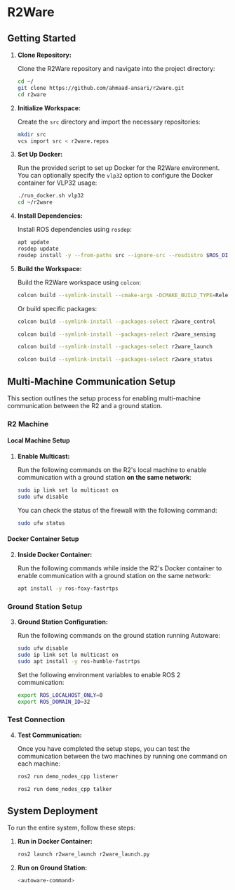 # R2Ware

## Getting Started

1. **Clone Repository:**

   Clone the R2Ware repository and navigate into the project directory:

   ```bash
   cd ~/
   git clone https://github.com/ahmaad-ansari/r2ware.git
   cd r2ware
   ```

2. **Initialize Workspace:**

   Create the `src` directory and import the necessary repositories:

   ```bash
   mkdir src
   vcs import src < r2ware.repos
   ```

3. **Set Up Docker:**

   Run the provided script to set up Docker for the R2Ware environment. You can optionally specify the `vlp32` option to configure the Docker container for VLP32 usage:

   ```bash
   ./run_docker.sh vlp32
   cd ~/r2ware
   ```

4. **Install Dependencies:**

   Install ROS dependencies using `rosdep`:

   ```bash
   apt update
   rosdep update
   rosdep install -y --from-paths src --ignore-src --rosdistro $ROS_DISTRO
   ```

5. **Build the Workspace:**

   Build the R2Ware workspace using `colcon`:

   ```bash
   colcon build --symlink-install --cmake-args -DCMAKE_BUILD_TYPE=Release
   ```

   Or build specific packages:

   ```bash
   colcon build --symlink-install --packages-select r2ware_control
   ```
   ```bash
   colcon build --symlink-install --packages-select r2ware_sensing
   ```
   ```bash
   colcon build --symlink-install --packages-select r2ware_launch
   ```
   ```bash
   colcon build --symlink-install --packages-select r2ware_status
   ```

## Multi-Machine Communication Setup

This section outlines the setup process for enabling multi-machine communication between the R2 and a ground station.

### R2 Machine

#### Local Machine Setup

1. **Enable Multicast:**

   Run the following commands on the R2's local machine to enable communication with a ground station **on the same network**:

   ```bash
   sudo ip link set lo multicast on
   sudo ufw disable
   ```

   You can check the status of the firewall with the following command:

   ```bash
   sudo ufw status
   ```

#### Docker Container Setup

2. **Inside Docker Container:**

   Run the following commands while inside the R2's Docker container to enable communication with a ground station on the same network:

   ```bash
   apt install -y ros-foxy-fastrtps
   ```

### Ground Station Setup

3. **Ground Station Configuration:**

   Run the following commands on the ground station running Autoware:

   ```bash
   sudo ufw disable
   sudo ip link set lo multicast on
   sudo apt install -y ros-humble-fastrtps
   ```

   Set the following environment variables to enable ROS 2 communication:

   ```bash
   export ROS_LOCALHOST_ONLY=0
   export ROS_DOMAIN_ID=32
   ```

### Test Connection

4. **Test Communication:**

   Once you have completed the setup steps, you can test the communication between the two machines by running one command on each machine:

   ```bash
   ros2 run demo_nodes_cpp listener
   ```

   ```bash
   ros2 run demo_nodes_cpp talker
   ```

## System Deployment

To run the entire system, follow these steps:

1. **Run in Docker Container:**

   ```bash
   ros2 launch r2ware_launch r2ware_launch.py
   ```

2. **Run on Ground Station:**

   ```bash
   <autoware-command>
   ```